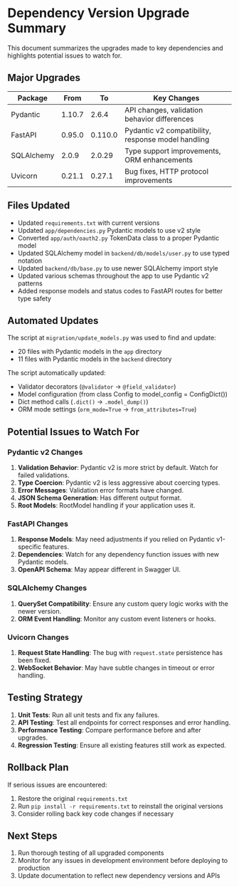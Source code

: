 # Dependency Version Upgrade Summary

This document summarizes the upgrades made to key dependencies and highlights potential issues to watch for.

## Major Upgrades

| Package | From | To | Key Changes |
|---------|------|---|------------|
| Pydantic | 1.10.7 | 2.6.4 | API changes, validation behavior differences |
| FastAPI | 0.95.0 | 0.110.0 | Pydantic v2 compatibility, response model handling |
| SQLAlchemy | 2.0.9 | 2.0.29 | Type support improvements, ORM enhancements |
| Uvicorn | 0.21.1 | 0.27.1 | Bug fixes, HTTP protocol improvements |

## Files Updated

- Updated `requirements.txt` with current versions
- Updated `app/dependencies.py` Pydantic models to use v2 style
- Converted `app/auth/oauth2.py` TokenData class to a proper Pydantic model
- Updated SQLAlchemy model in `backend/db/models/user.py` to use typed notation
- Updated `backend/db/base.py` to use newer SQLAlchemy import style
- Updated various schemas throughout the app to use Pydantic v2 patterns 
- Added response models and status codes to FastAPI routes for better type safety

## Automated Updates

The script at `migration/update_models.py` was used to find and update:
- 20 files with Pydantic models in the `app` directory
- 11 files with Pydantic models in the `backend` directory

The script automatically updated:
- Validator decorators (`@validator` → `@field_validator`)
- Model configuration (from class Config to model_config = ConfigDict())
- Dict method calls (`.dict()` → `.model_dump()`)
- ORM mode settings (`orm_mode=True` → `from_attributes=True`)

## Potential Issues to Watch For

### Pydantic v2 Changes

1. **Validation Behavior**: Pydantic v2 is more strict by default. Watch for failed validations.
2. **Type Coercion**: Pydantic v2 is less aggressive about coercing types.
3. **Error Messages**: Validation error formats have changed.
4. **JSON Schema Generation**: Has different output format.
5. **Root Models**: RootModel handling if your application uses it.

### FastAPI Changes

1. **Response Models**: May need adjustments if you relied on Pydantic v1-specific features.
2. **Dependencies**: Watch for any dependency function issues with new Pydantic models.
3. **OpenAPI Schema**: May appear different in Swagger UI.

### SQLAlchemy Changes

1. **QuerySet Compatibility**: Ensure any custom query logic works with the newer version.
2. **ORM Event Handling**: Monitor any custom event listeners or hooks.

### Uvicorn Changes

1. **Request State Handling**: The bug with `request.state` persistence has been fixed.
2. **WebSocket Behavior**: May have subtle changes in timeout or error handling.

## Testing Strategy

1. **Unit Tests**: Run all unit tests and fix any failures.
2. **API Testing**: Test all endpoints for correct responses and error handling.
3. **Performance Testing**: Compare performance before and after upgrades.
4. **Regression Testing**: Ensure all existing features still work as expected.

## Rollback Plan

If serious issues are encountered:

1. Restore the original `requirements.txt`
2. Run `pip install -r requirements.txt` to reinstall the original versions
3. Consider rolling back key code changes if necessary

## Next Steps

1. Run thorough testing of all upgraded components
2. Monitor for any issues in development environment before deploying to production
3. Update documentation to reflect new dependency versions and APIs 